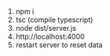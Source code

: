 1. npm i
2. tsc (compile typescript)
3. node dist/server.js
4. http://localhost:4000
5. restart server to reset data
